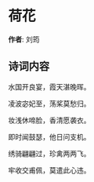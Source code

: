 # 荷花

**作者**: 刘筠

## 诗词内容

水国开良宴，霞天湛晚晖。

凌波宓妃至，荡桨莫愁归。

妆浅休啼脸，香清愿袭衣。

即时闻鼓瑟，他日问支机。

绣骑翩翩过，珍禽两两飞。

牢收交甫佩，莫遣此心违。


